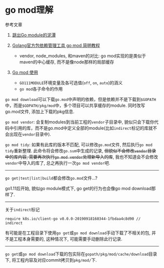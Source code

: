 # go mod理解

参考文章

1. [跳出Go module的泥潭](https://colobu.com/2018/08/27/learn-go-module/)

2. [Golang官方包依赖管理工具 go mod 简明教程](https://ieevee.com/tech/2018/08/28/go-modules.html)
    - vendor, node_modules, 和maven的对比: go mod实现的是类似于maven的中心缓存, 而不是像node那样的局部缓存
3. [Go mod 使用](https://segmentfault.com/a/1190000018536993)
    - `GO111MODULE`环境变量及各可选值(`off`, `on`, `auto`)的涵义
    - `go mod`各子命令的作用

`go mod download`可以下载`go.mod`中声明的依赖，但是依赖并不是下载到`$GOPATH`中，而是`$GOPATH/pkg/mod`中，多个项目可以共享缓存的module. 同时改写go.mod文件, 添加上下载的pkg信息.

`go mod vendor`: 会复制modules到当前工程的`vendor`子目录中, 貌似只会下载你代码中引用的库，而不是go.mod中定义全部的module(比如`indirect`标记的库就不会出现在`vendor`目录中). 

`go mod tidy`: 如果有此库的版本不匹配, 可以修改`go.mod`文件, 然后执行`go mod tidy`重新整理. 此命令将会修改`go.sum`中生成的记录, ~~但貌似不会修改`vendor`目录中的库内容, 需要再次执行`go mod vendor`处理新导入的库~~, 我也不知道会不会修改`vendor`中导入的库了, 总之再执行一次`go mod vendor`吧.

------

`go get|test|list|build`都会修改`go.mod`文件...?

go1.11后开始, 貌似go module模式下, go get的行为也会像go mod download那样了.

------

关于`indirect`标记

```
require k8s.io/client-go v0.0.0-20190918160344-1fbdaa4c8d90 // indirect
```

有可能是在工程目录下使用`go get`或`go mod download`手动下载了不相关的包, 并不是工程本身需要的, 这种情况下, 可能需要手动删除此行记录.

---

`go get`或`go mod download`下载的包实际在`gopath/pkg/mod/cache/download`目录下, 将工程内容及对应commit拷贝到`pkg/mod/`下.
